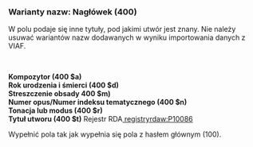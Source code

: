 ### **Warianty nazw: Nagłówek (400)**

W polu podaje się inne tytuły, pod jakimi utwór jest znany. Nie należy usuwać wariantów nazw dodawanych w wyniku importowania danych z VIAF.

&nbsp;

**Kompozytor (400 $a)  
Rok urodzenia i śmierci (400 $d)  
Streszczenie obsady 400 $m)  
Numer opus/Numer indeksu tematycznego (400 $n)  
Tonacja lub modus (400 $r)  
Tytuł utworu (400 $t)** Rejestr RDA[&nbsp;registry](http://www.rdaregistry.info/Elements/w/#P10086)[rdaw:P10086](http://www.rdaregistry.info/Elements/w/#P10086)

Wypełnić pola tak jak wypełnia się pola z hasłem głównym (100).